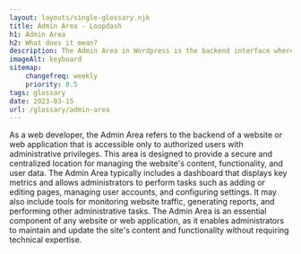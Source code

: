 ```yaml
--- 
layout: layouts/single-glossary.njk
title: Admin Area - Loopdash
h1: Admin Area
h2: What does it mean?
description: The Admin Area in Wordpress is the backend interface where site administrators can manage and customize the website's content, settings, and functionality.
imageAlt: keyboard
sitemap:
	changefreq: weekly
	priority: 0.5
tags: glossary
date: 2023-03-15
url: /glossary/admin-area
---
```


As a web developer, the Admin Area refers to the backend of a website or web application that is accessible only to authorized users with administrative privileges. This area is designed to provide a secure and centralized location for managing the website's content, functionality, and user data. The Admin Area typically includes a dashboard that displays key metrics and allows administrators to perform tasks such as adding or editing pages, managing user accounts, and configuring settings. It may also include tools for monitoring website traffic, generating reports, and performing other administrative tasks. The Admin Area is an essential component of any website or web application, as it enables administrators to maintain and update the site's content and functionality without requiring technical expertise.
